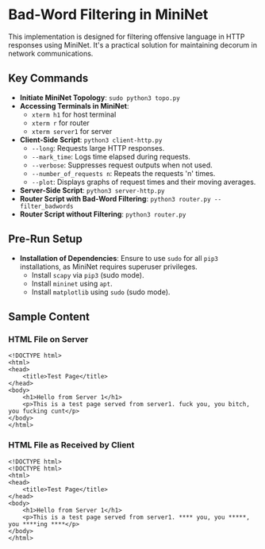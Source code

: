 # Bad-Word Filtering in MiniNet

This implementation is designed for filtering offensive language in HTTP responses using MiniNet. It's a practical solution for maintaining decorum in network communications.

## Key Commands
- **Initiate MiniNet Topology**: `sudo python3 topo.py`
- **Accessing Terminals in MiniNet**:
  - `xterm h1` for host terminal
  - `xterm r` for router
  - `xterm server1` for server
- **Client-Side Script**: `python3 client-http.py`
  - `--long`: Requests large HTTP responses.
  - `--mark_time`: Logs time elapsed during requests.
  - `--verbose`: Suppresses request outputs when not used.
  - `--number_of_requests n`: Repeats the requests 'n' times.
  - `--plot`: Displays graphs of request times and their moving averages.
- **Server-Side Script**: `python3 server-http.py`
- **Router Script with Bad-Word Filtering**: `python3 router.py --filter_badwords`
- **Router Script without Filtering**: `python3 router.py`

## Pre-Run Setup
- **Installation of Dependencies**: Ensure to use `sudo` for all `pip3` installations, as MiniNet requires superuser privileges.
  - Install `scapy` via `pip3` (sudo mode).
  - Install `mininet` using `apt`.
  - Install `matplotlib` using `sudo` (sudo mode).

## Sample Content

### HTML File on Server
```
<!DOCTYPE html>
<html>
<head>
    <title>Test Page</title>
</head>
<body>
    <h1>Hello from Server 1</h1>
    <p>This is a test page served from server1. fuck you, you bitch, you fucking cunt</p>
</body>
</html>
```

### HTML File as Received by Client
```
<!DOCTYPE html>
<!DOCTYPE html>
<html>
<head>
    <title>Test Page</title>
</head>
<body>
    <h1>Hello from Server 1</h1>
    <p>This is a test page served from server1. **** you, you *****, you ****ing ****</p>
</body>
</html>
```


